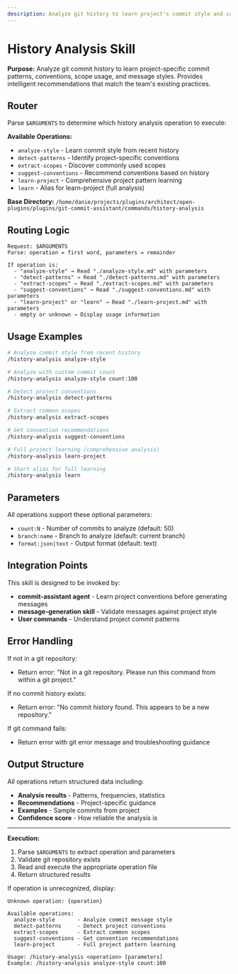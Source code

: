 ```yaml
---
description: Analyze git history to learn project's commit style and conventions
---
```


# History Analysis Skill

**Purpose:** Analyze git commit history to learn project-specific commit patterns, conventions, scope usage, and message styles. Provides intelligent recommendations that match the team's existing practices.

## Router

Parse `$ARGUMENTS` to determine which history analysis operation to execute:

**Available Operations:**
- `analyze-style` - Learn commit style from recent history
- `detect-patterns` - Identify project-specific conventions
- `extract-scopes` - Discover commonly used scopes
- `suggest-conventions` - Recommend conventions based on history
- `learn-project` - Comprehensive project pattern learning
- `learn` - Alias for learn-project (full analysis)

**Base Directory:** `/home/danie/projects/plugins/architect/open-plugins/plugins/git-commit-assistant/commands/history-analysis`

## Routing Logic

```
Request: $ARGUMENTS
Parse: operation = first word, parameters = remainder

If operation is:
  - "analyze-style" → Read "./analyze-style.md" with parameters
  - "detect-patterns" → Read "./detect-patterns.md" with parameters
  - "extract-scopes" → Read "./extract-scopes.md" with parameters
  - "suggest-conventions" → Read "./suggest-conventions.md" with parameters
  - "learn-project" or "learn" → Read "./learn-project.md" with parameters
  - empty or unknown → Display usage information
```

## Usage Examples

```bash
# Analyze commit style from recent history
/history-analysis analyze-style

# Analyze with custom commit count
/history-analysis analyze-style count:100

# Detect project conventions
/history-analysis detect-patterns

# Extract common scopes
/history-analysis extract-scopes

# Get convention recommendations
/history-analysis suggest-conventions

# Full project learning (comprehensive analysis)
/history-analysis learn-project

# Short alias for full learning
/history-analysis learn
```

## Parameters

All operations support these optional parameters:
- `count:N` - Number of commits to analyze (default: 50)
- `branch:name` - Branch to analyze (default: current branch)
- `format:json|text` - Output format (default: text)

## Integration Points

This skill is designed to be invoked by:
- **commit-assistant agent** - Learn project conventions before generating messages
- **message-generation skill** - Validate messages against project style
- **User commands** - Understand project commit patterns

## Error Handling

If not in a git repository:
- Return error: "Not in a git repository. Please run this command from within a git project."

If no commit history exists:
- Return error: "No commit history found. This appears to be a new repository."

If git command fails:
- Return error with git error message and troubleshooting guidance

## Output Structure

All operations return structured data including:
- **Analysis results** - Patterns, frequencies, statistics
- **Recommendations** - Project-specific guidance
- **Examples** - Sample commits from project
- **Confidence score** - How reliable the analysis is

---

**Execution:**

1. Parse `$ARGUMENTS` to extract operation and parameters
2. Validate git repository exists
3. Read and execute the appropriate operation file
4. Return structured results

If operation is unrecognized, display:
```
Unknown operation: {operation}

Available operations:
  analyze-style       - Analyze commit message style
  detect-patterns     - Detect project conventions
  extract-scopes      - Extract common scopes
  suggest-conventions - Get convention recommendations
  learn-project       - Full project pattern learning

Usage: /history-analysis <operation> [parameters]
Example: /history-analysis analyze-style count:100
```
